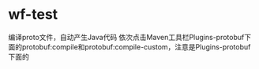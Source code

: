 # wf-test
编译proto文件，自动产生Java代码
    依次点击Maven工具栏Plugins-protobuf下面的protobuf:compile和protobuf:compile-custom，注意是Plugins-protobuf下面的